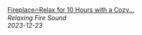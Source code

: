 <!--2024-01-14 01:04:00-->
<div class="yb">
  <a class="nodecor" href="/posts.html?relaks/fireplacerelax_for_10_hours_with_a_cozy_fireplace_crackling_fire_sound">
    <img class="preview" data-videoid="qSUeeeS9J5c" src="https://i.ytimg.com/vi/qSUeeeS9J5c/hqdefault.jpg" align="middle" alt="">
  </a>
  <div class="inlbl text">
    <a class="nodecor" href="/posts.html?relaks/fireplacerelax_for_10_hours_with_a_cozy_fireplace_crackling_fire_sound">Fireplace🔥Relax for 10 Hours with a Cozy...</a><br>
    <i class="smaller2">Relaxing Fire Sound</i><br>
    <i class="smaller3">2023-12-23</i>
  </div>
</div>
